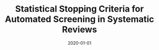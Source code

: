 ---
title: "Statistical Stopping Criteria for Automated Screening in Systematic Reviews"
collection: publications
permalink: /publication/5
date: 2020-01-01
venue: 'Systematic Reviews'
paperurl: 'http://academicpages.github.io/files/paper1.pdf'
citation: '<b>Callaghan, Max</b>, Müller-Hansen, Finn. (2020). &quot;Statistical Stopping Criteria for Automated Screening in Systematic Reviews.&quot; <i>Systematic Reviews</i>. ().'
---
